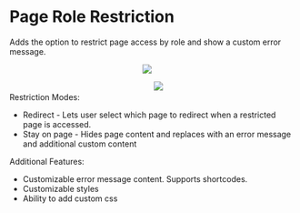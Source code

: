 # Page Role Restriction
Adds the option to restrict page access by role and show a custom error message.
<div style="text-align: center;">
<img src="https://i.imgur.com/jfJg39H.png" style="margin-bottom: 30px;">
<img src="https://i.imgur.com/6JvHa5C.png">
</div>
Restriction Modes:
<ul>
<li>Redirect - Lets user select which page to redirect when a restricted page is accessed.</li>
<li>Stay on page - Hides page content and replaces with an error message and additional custom content</li>
</ul>

Additional Features:
<ul>
<li>Customizable error message content. Supports shortcodes.</li>
<li>Customizable styles</li>
<li>Ability to add custom css</li>
</ul>

